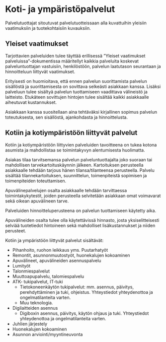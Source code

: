 # Koti- ja ympäristöpalvelut 
Palvelutuottajat sitoutuvat palvelutuotteissaan alla kuvattuihin yleisiin vaatimuksiin ja tuotekohtaisiin kuvauksiin.


## Yleiset vaatimukset

Tarjottavien palveluiden tulee täyttää erillisessä ”Yleiset vaatimukset palveluissa”-dokumentissa määritellyt kaikkia palveluita koskevat palveluntuottajan vastuisiin, henkilöstöön, palvelun laatutason seurantaan ja hinnoitteluun liittyvät vaatimukset.

Erityisesti on huomioitava, että ennen palvelun suorittamista palvelun sisällöstä ja suorittamisesta on sovittava selkeästi asiakkaan kanssa. Lisäksi palveluun tulee sisältyä palvelun tuottamiseen vaadittava välineistö ja laitteisto. Etukäteen sovittujen hintojen tulee sisältää kaikki asiakkaalle aiheutuvat kustannukset.

Asiakkaan kanssa suositellaan aina tehtäväksi kirjallinen sopimus palvelun toteutuksesta, sen sisällöstä, ajankohdasta ja hinnoittelusta.

## Kotiin ja kotiympäristöön liittyvät palvelut

Kotiin ja kotiympäristöön liittyvien palveluiden tavoitteena on tukea kotona asumista ja mahdollistaa se toimintakyvyn alentumisesta huolimatta.

Asiakas tilaa tarvitsemansa palvelun palveluntuottajalta joko suoraan tai mahdollisen tarvekartoituskäynnin jälkeen. Kartoituksen perusteella asiakkaalle tehdään tarjous hänen tilansa/tilanteensa perusteella. Palvelu sisältää tilannekartoituksen, suunnittelun, toimenpiteistä sopimisen ja toimenpiteiden toteuttamisen.

Apuvälinepalvelujen osalta asiakkaalle tehdään tarvittaessa toimintakykytestit, joiden perusteella selvitetään asiakkaan omat voimavarat sekä oikean apuvälineen tarve.

Palveluiden hinnoitteluperusteena on palvelun tuottamiseen käytetty aika.

Apuvälineiden osalta tulee olla käytettävissä hinnasto, josta yksiselitteisesti selviää tuotetiedot hintoineen sekä mahdolliset lisäkustannukset ja niiden perusteet.

Kotiin ja ympäristöön liittyvät palvelut sisältävät:

* Pihanhoito, ruohon leikkaus yms. Puutarhatyöt
* Remontit, asunnonmuutostyöt, huonekalujen kokoaminen
* Apuvälineet, apuvälineiden asennuspalvelu
* Lumityöt
* Talonmiespalvelut
* Muuttoapupalvelu, talomiespalvelu
* ATK- tukipalvelut, IT-tuki
  * Tietokoneenkäytön tukipalvelut: mm. asennus, päivitys, perehdyttäminen ja tuki, ohjeistus. Yhteystiedot yhteydenottoa ja ongelmatilanteita varten.
  * Muu teknologia.
* Digilaitteiden asennus
  * Digiboxin asennus, päivitys, käytön ohjaus ja tuki. Yhteystiedot yhteydenottoa ja ongelmatilanteita varten.
* Juhlien järjestely
* Huonekalujen kokoaminen
* Asunnon arviointi/myyntineuvonta
